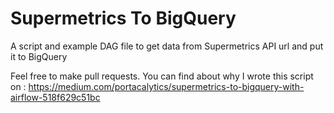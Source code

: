 # Supermetrics To BigQuery
A script and example DAG file to get data from Supermetrics API url and put it to BigQuery

Feel free to make pull requests.
You can find about why I wrote this script on : https://medium.com/portacalytics/supermetrics-to-bigquery-with-airflow-518f629c51bc
